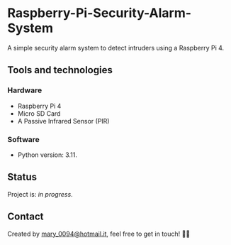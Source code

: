 # Raspberry-Pi-Security-Alarm-System
A simple security alarm system to detect intruders using a Raspberry Pi 4. 

## Tools and technologies

### Hardware 
- Raspberry Pi 4
- Micro SD Card
- A Passive Infrared Sensor (PIR) 

### Software 
- Python version: 3.11. 

## Status
Project is: *in progress*. 

## Contact 
Created by mary_0094@hotmail.it, feel free to get in touch! :woman_technologist:
